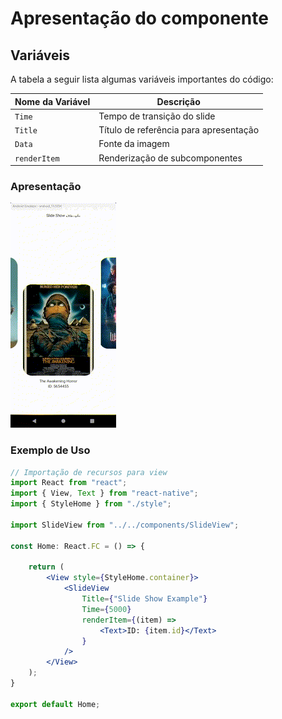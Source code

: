 # Apresentação do componente

## Variáveis

A tabela a seguir lista algumas variáveis importantes do código:

| Nome da Variável | Descrição               |
| ---------------- | ----------------------- |
| `Time`           | Tempo de transição do slide            |
| `Title`          | Título de referência para apresentação |
| `Data`           | Fonte da imagem                        |
| `renderItem`     | Renderização de subcomponentes         |

### Apresentação 
![Alt Text](https://github.com/wilsonfalcao/slide-show-component/blob/master/assets/show-slide.gif)

### Exemplo de Uso

```jsx
// Importação de recursos para view
import React from "react";
import { View, Text } from "react-native";
import { StyleHome } from "./style";

import SlideView from "../../components/SlideView";

const Home: React.FC = () => {

    return (
        <View style={StyleHome.container}>
            <SlideView 
                Title={"Slide Show Example"} 
                Time={5000}
                renderItem={(item) =>
                    <Text>ID: {item.id}</Text> 
                }
            />
        </View>
    );
}

export default Home;
